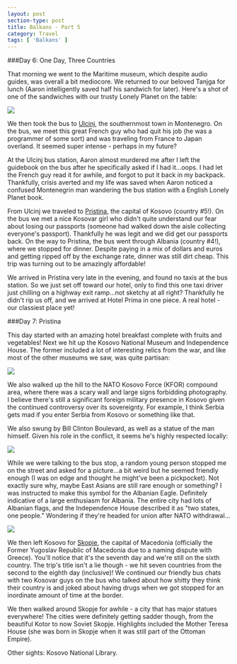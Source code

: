 ```yaml
---
layout: post
section-type: post
title: Balkans - Part 5
category: Travel
tags: [ 'Balkans' ]
---
```

###Day 6: One Day, Three Countries

That morning we went to the Maritime museum, which despite audio guides, was overall
a bit mediocore. We returned to our beloved
Tanjga for lunch (Aaron intelligently saved half his sandwich for later).
Here's a shot of one of the sandwiches with our trusty Lonely Planet on the table:

![](https://dl.dropboxusercontent.com/s/wvg1pl38nfjkqze/P3180001.JPG?dl=0)

We then took the bus to [Ulcinj](https://en.wikipedia.org/wiki/Ulcinj),
the southernmost town in Montenegro. On the bus,
we meet this great French guy who had quit his job (he was a programmer of some sort)
and was traveling from France to Japan overland. It seemed super intense - perhaps in my future?

At the Ulcinj bus station, Aaron almost murdered me after I left the guidebook on the
bus after he specifically asked if I had it...oops. I had let the French guy read it for awhile,
and forgot to put it back in my backpack. Thankfully, crisis averted and my life was saved
when Aaron noticed a confused Montenegrin man wandering the bus station with a English
Lonely Planet book.

From Ulcinj we traveled to [Pristina](https://en.wikipedia.org/wiki/Pristina),
the capital of Kosovo (country #5!). On the bus we met a nice Kosovar girl who didn't
quite understand our fear about losing our passports (someone had walked down the aisle
collecting everyone's passport). Thankfully he was legit and we did get our passports
back. On the way to Pristina, the bus went through Albania (country #4!), where we stopped
for dinner. Despite paying in a mix of dollars and euros and getting ripped off by the
exchange rate, dinner was still dirt cheap. This trip was turning out to be amazingly affordable!

We arrived in Pristina very late in the evening, and found no taxis at the bus station.
So we just set off toward our hotel, only to find this one taxi driver just chilling
on a highway exit ramp...not sketchy at all right? Thankfully he didn't rip us off,
and we arrived at Hotel Prima in one piece. A real hotel - our classiest place yet!

###Day 7: Pristina

This day started with an amazing hotel breakfast complete with fruits and vegetables!
Next we hit up the Kosovo National Museum and Independence House. The former included a lot of
interesting relics from the war, and like most of the other museums we saw, was quite partisan:

![](https://dl.dropboxusercontent.com/s/bicsfdtfbirnpej/P3190011.JPG?dl=0)

We also walked up the hill to the NATO Kosovo Force (KFOR) compound area, where there was a scary
wall and large signs forbidding photography. I believe there's still a significant foreign military
presence in Kosovo given the continued controversy over its sovereignty. For example, I think Serbia
gets mad if you enter Serbia from Kosovo or something like that.

We also swung by Bill Clinton Boulevard, as well as a statue of the man himself. Given his role
in the conflict, it seems he's highly respected locally:

![](https://dl.dropboxusercontent.com/s/s1vdue8c3rywv9g/P3190029.JPG?dl=0)

While we were talking to the bus stop, a random young person stopped me on the street and asked
for a picture...a bit weird but he seemed friendly enough (I was on edge and thought he might've been
a pickpocket). Not exactly sure why, maybe East Asians are still rare enough or something?
I was instructed to make this symbol for the Albanian Eagle. Definitely indicative
of a large enthusiasm for Albania. The entire city had lots of Albanian flags, and the Independence
House described it as "two states, one people." Wondering if they're headed for union after NATO
withdrawal...

![](https://dl.dropboxusercontent.com/s/flwzj8abr4r5g3h/P3190034.JPG?dl=0)

We then left Kosovo for [Skopje](https://en.wikipedia.org/wiki/Skopje), the capital of Macedonia
(officially the Former Yugoslav Republic of Macedonia due to a naming dispute with Greece).
You'll notice that it's the seventh day and we're still on the sixth country. The trip's title isn't
a lie though - we hit seven countries from the second to the eighth day (inclusive)!
We continued our friendly bus chats with two Kosovar guys on the bus who talked about how shitty
they think their country is and joked about having drugs when we got stopped for an inordinate
amount of time at the border.

We then walked around Skopje for awhile - a city that has major statues everywhere! The cities
were definitely getting sadder though, from the beautiful Kotor to now Soviet Skopje. Highlights
included the Mother Teresa House (she was born in Skopje when it was still part of the Ottoman Empire).

Other sights: Kosovo National Library.
